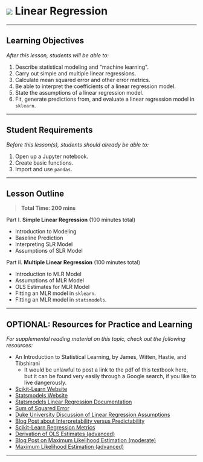 # ![](https://ga-dash.s3.amazonaws.com/production/assets/logo-9f88ae6c9c3871690e33280fcf557f33.png) Linear Regression

---

## Learning Objectives

*After this lesson, students will be able to:*

1. Describe statistical modeling and "machine learning".
1. Carry out simple and multiple linear regressions.
1. Calculate mean squared error and other error metrics.
1. Be able to interpret the coefficients of a linear regression model.
1. State the assumptions of a linear regression model.
1. Fit, generate predictions from, and evaluate a linear regression model in `sklearn`.

---

## Student Requirements

*Before this lesson(s), students should already be able to:*

1. Open up a Jupyter notebook.
2. Create basic functions.
3. Import and use `pandas`.

---

## Lesson Outline

> **Total Time: 200 mins**

Part I. **Simple Linear Regression** (100 minutes total)
- Introduction to Modeling
- Baseline Prediction
- Interpreting SLR Model
- Assumptions of SLR Model

Part II. **Multiple Linear Regression** (100 minutes total)
- Introduction to MLR Model
- Assumptions of MLR Model
- OLS Estimates for MLR Model
- Fitting an MLR model in `sklearn`.
- Fitting an MLR model in `statsmodels`.

---

## OPTIONAL: Resources for Practice and Learning

*For supplemental reading material on this topic, check out the following resources:*

- An Introduction to Statistical Learning, by James, Witten, Hastie, and Tibshirani
    - It would be unlawful to post a link to the pdf of this textbook here, but it can be found very easily through a Google search, if you like to live dangerously.
- [Scikit-Learn Website](http://scikit-learn.org/stable/)
- [Statsmodels Website](http://statsmodels.sourceforge.net/)
- [Statsmodels Linear Regression Documentation](http://statsmodels.sourceforge.net/devel/examples/#regression)
- [Sum of Squared Error](https://en.wikipedia.org/wiki/Residual_sum_of_squares)
- [Duke University Discussion of Linear Regression Assumptions](http://people.duke.edu/~rnau/testing.htm)
- [Blog Post about Interpretability versus Predictability](https://towardsdatascience.com/machine-learning-interpretability-techniques-662c723454f3)
- [Scikit-Learn Regression Metrics](http://scikit-learn.org/stable/modules/model_evaluation.html#regression-metrics)
- [Derivation of OLS Estimates (advanced)](https://web.stanford.edu/~mrosenfe/soc_meth_proj3/matrix_OLS_NYU_notes.pdf)
- [Blog Post on Maximum Likelihood Estimation (moderate)](https://towardsdatascience.com/linear-regression-91eeae7d6a2e)
- [Maximum Likelihood Estimation (advanced)](https://onlinecourses.science.psu.edu/stat504/node/28)
---

